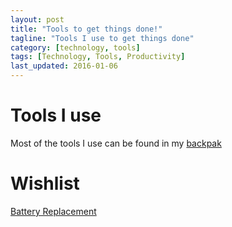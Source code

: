 ```yaml
---
layout: post
title: "Tools to get things done!"
tagline: "Tools I use to get things done"
category: [technology, tools] 
tags: [Technology, Tools, Productivity]
last_updated: 2016-01-06
---
```


# Tools I use

Most of the tools I use can be found in my [backpak](https://backpak.io/u/MrAndrewAndrade)


# Wishlist

[Battery Replacement](http://www.amazon.ca/gp/product/B00IU4JM52/ref=as_li_ss_tl?ie=UTF8&camp=15121&creative=390961&creativeASIN=B00IU4JM52&linkCode=as2&tag=mrandrewandra-20)
